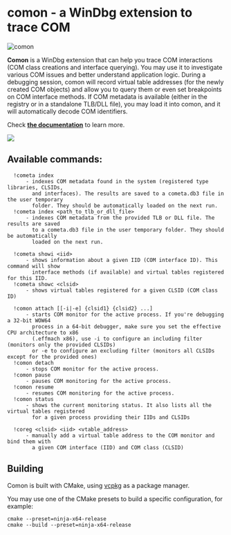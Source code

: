 # comon - a WinDbg extension to trace COM

![comon](https://github.com/lowleveldesign/comon/workflows/build/badge.svg)

**Comon** is a WinDbg extension that can help you trace COM interactions (COM class creations and interface querying). You may use it to investigate various COM issues and better understand application logic. During a debugging session, comon will record virtual table addresses (for the newly created COM objects) and allow you to query them or even set breakpoints on COM interface methods. If COM metadata is available (either in the registry or in a standalone TLB/DLL file), you may load it into comon, and it will automatically decode COM identifiers.

Check [**the documentation**](https://wtrace.net/documentation/comon) to learn more.

![](comon.gif)

## Available commands:

```
  !cometa index
      - indexes COM metadata found in the system (registered type libraries, CLSIDs,
        and interfaces). The results are saved to a cometa.db3 file in the user temporary
        folder. They should be automatically loaded on the next run.
  !cometa index <path_to_tlb_or_dll_file>
      - indexes COM metadata from the provided TLB or DLL file. The results are saved
        to a cometa.db3 file in the user temporary folder. They should be automatically
        loaded on the next run.

  !cometa showi <iid>
      - shows information about a given IID (COM interface ID). This command will show
        interface methods (if available) and virtual tables registered for this IID.
  !cometa showc <clsid>
      - shows virtual tables registered for a given CLSID (COM class ID)

  !comon attach [[-i|-e] {clsid1} {clsid2} ...]
      - starts COM monitor for the active process. If you're debugging a 32-bit WOW64
        process in a 64-bit debugger, make sure you set the effective CPU architecture to x86
        (.effmach x86), use -i to configure an including filter (monitors only the provided CLSIDs)
        or -e to configure an excluding filter (monitors all CLSIDs except for the provided ones)
  !comon detach
      - stops COM monitor for the active process.
  !comon pause
      - pauses COM monitoring for the active process.
  !comon resume
      - resumes COM monitoring for the active process.
  !comon status
      - shows the current monitoring status. It also lists all the virtual tables registered
        for a given process providing their IIDs and CLSIDs

  !coreg <clsid> <iid> <vtable_address>
      - manually add a virtual table address to the COM monitor and bind them with
        a given COM interface (IID) and COM class (CLSID)
```

## Building

Comon is built with CMake, using [vcpkg](https://vcpkg.io) as a package manager.

You may use one of the CMake presets to build a specific configuration, for example:

```
cmake --preset=ninja-x64-release
cmake --build --preset=ninja-x64-release
```
